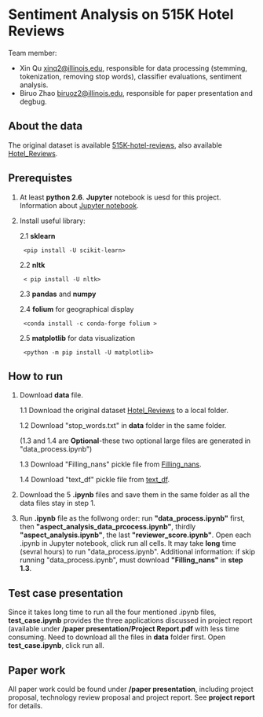 # Sentiment Analysis on 515K Hotel Reviews

Team member:
- Xin Qu xinq2@illinois.edu, responsible for data processing (stemming, tokenization, removing stop words), classifier evaluations,
sentiment analysis. 
- Biruo Zhao biruoz2@illinois.edu, responsible for paper presentation and degbug. 

## About the data

The original dataset is available [515K-hotel-reviews](https://www.kaggle.com/jiashenliu/515k-hotel-reviews-data-in-europe),
also available [Hotel_Reviews](https://drive.google.com/file/d/1U2ktXTsFn0GRaan1_LpyYGIH-9EYS-4c/view?usp=sharing). 

## Prerequistes

1. At least **python 2.6**. **Jupyter** notebook is uesd for this project. Information about [Jupyter notebook](https://jupyter.org/). 

2. Install useful library:

    2.1 **sklearn**
    
        <pip install -U scikit-learn>
    
    2.2 **nltk**
    
        < pip install -U nltk>
    
    2.3 **pandas** and **numpy**
    
    2.4 **folium** for geographical display
    
        <conda install -c conda-forge folium >
    
    2.5 **matplotlib** for data visualization
    
        <python -m pip install -U matplotlib>
    
## How to run

1. Download **data** file. 

    1.1 Download the original dataset [Hotel_Reviews](https://drive.google.com/file/d/1U2ktXTsFn0GRaan1_LpyYGIH-9EYS-4c/view?usp=sharing) to a local folder. 
    
    1.2 Download "stop_words.txt" in **data** folder in the same folder.
    
    (1.3 and 1.4 are **Optional**-these two optional large files are generated in "data_process.ipynb")
    
    1.3 Download "Filling_nans" pickle file from [Filling_nans](https://drive.google.com/file/d/1w-Mkkqi0js0v_f0JnPI1mWQByadL75xN/view?usp=sharing). 
    
    1.4 Download "text_df" pickle file from [text_df](https://drive.google.com/file/d/1UkbWJI5VYrLBxkclNnUuBSDMNZemIswC/view?usp=sharing).
    
2. Download the 5 **.ipynb** files and save them in the same folder as all the data files stay in step 1. 

3. Run **.ipynb** file as the follwong order: run **"data_process.ipynb"** first, then **"aspect_analysis_data_prcocess.ipynb"**, 
thirdly **"aspect_analysis.ipynb"**, the last **"reviewer_score.ipynb"**. Open each .ipynb in Jupyter notebook, click run all 
cells. It may take **long** time (sevral hours) to run "data_process.ipynb". 
Additional information: if skip running "data_process.ipynb", must download **"Filling_nans"** in **step 1.3**. 

## Test case presentation
Since it takes long time to run all the four mentioned .ipynb files, **test_case.ipynb** provides the three applications discussed in project report (available under **/paper presentation/Project Report.pdf** with less time consuming. Need to 
download all the files in **data** folder first. Open **test_case.ipynb**, click run all. 

## Paper work

All paper work could be found under **/paper presentation**, including project proposal, technology review proposal and project 
report. See **project report** for details. 

